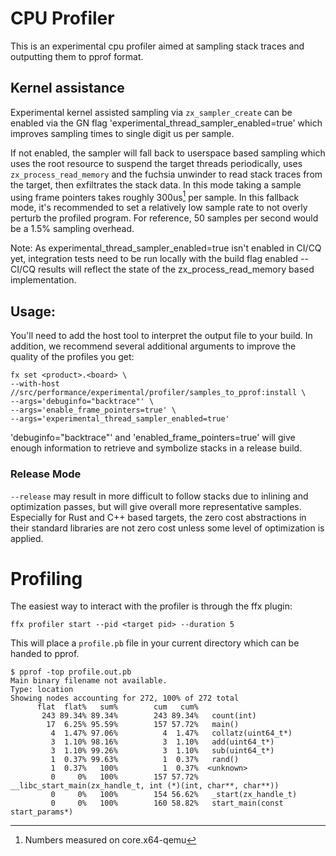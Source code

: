 # CPU Profiler

This is an experimental cpu profiler aimed at sampling stack traces and outputting them to pprof
format.

## Kernel assistance

Experimental kernel assisted sampling via `zx_sampler_create` can be enabled via the GN flag
'experimental_thread_sampler_enabled=true' which improves sampling times to single digit us per
sample.

If not enabled, the sampler will fall back to userspace based sampling which uses the root resource
to suspend the target threads periodically, uses `zx_process_read_memory` and the fuchsia unwinder to
read stack traces from the target, then exfiltrates the stack data. In this mode taking a sample
using frame pointers takes roughly 300us[^1] per sample. In this fallback mode, it's recommended to
set a relatively low sample rate to not overly perturb the profiled program. For reference, 50
samples per second would be a 1.5% sampling overhead.

Note: As experimental_thread_sampler_enabled=true isn't enabled in CI/CQ yet, integration tests
need to be run locally with the build flag enabled -- CI/CQ results will reflect the state of the
zx_process_read_memory based implementation.

[^1]: Numbers measured on core.x64-qemu

## Usage:

You'll need to add the host tool to interpret the output file to your build. In addition, we
recommend several additional arguments to improve the quality of the profiles you get:

```
fx set <product>.<board> \
--with-host //src/performance/experimental/profiler/samples_to_pprof:install \
--args='debuginfo="backtrace"' \
--args='enable_frame_pointers=true' \
--args='experimental_thread_sampler_enabled=true'
```

'debuginfo="backtrace"' and 'enabled_frame_pointers=true' will give enough information to retrieve
and symbolize stacks in a release build.


### Release Mode
`--release` may result in more difficult to follow stacks due to inlining and optimization passes, but
will give overall more representative samples. Especially for Rust and C++ based targets, the zero
cost abstractions in their standard libraries are not zero cost unless some level of optimization is
applied.

# Profiling
The easiest way to interact with the profiler is through the ffx plugin:

```
ffx profiler start --pid <target pid> --duration 5
```

This will place a `profile.pb` file in your current directory which can be handed to pprof.

```
$ pprof -top profile.out.pb
Main binary filename not available.
Type: location
Showing nodes accounting for 272, 100% of 272 total
      flat  flat%   sum%        cum   cum%
       243 89.34% 89.34%        243 89.34%   count(int)
        17  6.25% 95.59%        157 57.72%   main()
         4  1.47% 97.06%          4  1.47%   collatz(uint64_t*)
         3  1.10% 98.16%          3  1.10%   add(uint64_t*)
         3  1.10% 99.26%          3  1.10%   sub(uint64_t*)
         1  0.37% 99.63%          1  0.37%   rand()
         1  0.37%   100%          1  0.37%  <unknown>
         0     0%   100%        157 57.72%   __libc_start_main(zx_handle_t, int (*)(int, char**, char**))
         0     0%   100%        154 56.62%   _start(zx_handle_t)
         0     0%   100%        160 58.82%   start_main(const start_params*)
```
